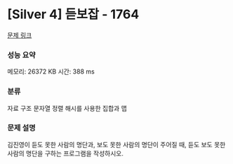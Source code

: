 
# [Silver 4] 듣보잡 - 1764

[문제 링크](https://www.acmicpc.net/problem/1764)
### 성능 요약

<p>메모리: 26372 KB 시간: 388 ms</p>

### 분류

자료 구조
문자열
정렬
해시를 사용한 집합과 맵

### 문제 설명
김진영이 듣도 못한 사람의 명단과, 보도 못한 사람의 명단이 주어질 때, 듣도 보도 못한 사람의 명단을 구하는 프로그램을 작성하시오.


